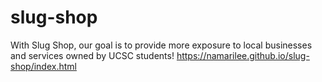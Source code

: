 # slug-shop

With Slug Shop, our goal is to provide more exposure to local businesses and services owned by UCSC students!
https://namarilee.github.io/slug-shop/index.html
